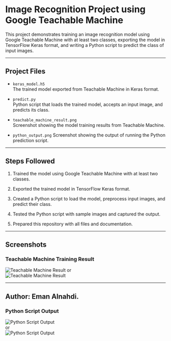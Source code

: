 # Image Recognition Project using Google Teachable Machine

This project demonstrates training an image recognition model using Google Teachable Machine with at least two classes, exporting the model in TensorFlow Keras format, and writing a Python script to predict the class of input images.

---

## Project Files

- `keras_model.h5`  
  The trained model exported from Teachable Machine in Keras format.

- `predict.py`  
  Python script that loads the trained model, accepts an input image, and predicts its class.

- `teachable_machine_result.png`   
  Screenshot showing the model training results from Teachable Machine.

- `python_output.png` 
  Screenshot showing the output of running the Python prediction script.

---

## Steps Followed

1. Trained the model using Google Teachable Machine with at least two classes.

2. Exported the trained model in TensorFlow Keras format.

3. Created a Python script to load the model, preprocess input images, and predict their class.

4. Tested the Python script with sample images and captured the output.

5. Prepared this repository with all files and documentation.

---

## Screenshots

### Teachable Machine Training Result

![Teachable Machine Result](![image](https://github.com/user-attachments/assets/f356343e-a8df-4bb6-a3cd-f7d73eeaed7d)
)
or  
![Teachable Machine Result](![image](https://github.com/user-attachments/assets/a1647e24-d96e-4b2b-bf49-329941084218)
)

---
## Author: Eman Alnahdi.


### Python Script Output

![Python Script Output](python_output.png)  
or  
![Python Script Output](images/python_output.png)
